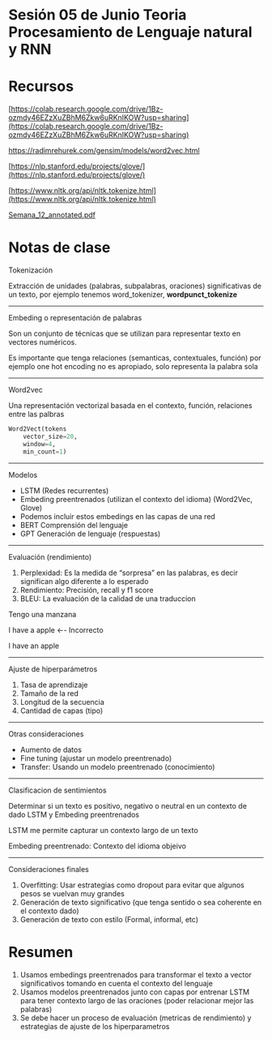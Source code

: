 # Sesión 05 de Junio Teoria Procesamiento de Lenguaje natural y RNN

# Recursos

[https://colab.research.google.com/drive/1Bz-ozmdy46EZzXuZBhM6Zkw6uRKnIKOW?usp=sharing](https://colab.research.google.com/drive/1Bz-ozmdy46EZzXuZBhM6Zkw6uRKnIKOW?usp=sharing) 

https://radimrehurek.com/gensim/models/word2vec.html

[https://nlp.stanford.edu/projects/glove/](https://nlp.stanford.edu/projects/glove/)  

[https://www.nltk.org/api/nltk.tokenize.html](https://www.nltk.org/api/nltk.tokenize.html) 

[Semana_12_annotated.pdf](Sesio%CC%81n%2005%20de%20Junio%20Teoria%20Procesamiento%20de%20Lengua%20283e0b34848242e19700614acbeab275/Semana_12_annotated.pdf)

# Notas de clase

Tokenización

Extracción de unidades (palabras, subpalabras, oraciones) significativas de un texto, por ejemplo tenemos word_tokenizer, **wordpunct_tokenize**

---

Embeding o representación de palabras

Son un conjunto de técnicas que se utilizan para representar texto en vectores numéricos.

Es importante que tenga relaciones (semanticas, contextuales, función) por ejemplo one hot encoding no es apropiado, solo representa la palabra sola

---

Word2vec

Una representación vectorizal basada en el contexto, función, relaciones entre las palbras

```python
Word2Vect(tokens
	vector_size=20,
	window=4,
	min_count=1)
```

---

Modelos

- LSTM (Redes recurrentes)
- Embeding preentrenados (utilizan el contexto del idioma) (Word2Vec, Glove)
- Podemos incluir estos embedings en las capas de una red
- BERT Comprensión del lenguaje
- GPT Generación de lenguaje (respuestas)

---

Evaluación (rendimiento)

1. Perplexidad: Es la medida de “sorpresa” en las palabras, es decir significan algo diferente a lo esperado
2. Rendimiento: Precisión, recall y f1 score
3. BLEU: La evaluación de la calidad de una traduccion 

Tengo una manzana

I have a apple  ←- Incorrecto

I have an apple

---

Ajuste de hiperparámetros

1. Tasa de aprendizaje
2. Tamaño de la red
3. Longitud de la secuencia
4. Cantidad de capas (tipo)

---

Otras consideraciones

- Aumento de datos
- Fine tuning (ajustar un modelo preentrenado)
- Transfer: Usando un modelo preentrenado (conocimiento)

---

Clasificacion de sentimientos

Determinar si un texto es positivo, negativo o neutral en un contexto de dado LSTM y Embeding preentrenados

LSTM me permite capturar un contexto largo de un texto

Embeding preentrenado: Contexto del idioma objeivo

---

Consideraciones finales

1. Overfitting: Usar estrategias como dropout para evitar que algunos pesos se vuelvan muy grandes
2. Generación de texto significativo (que tenga sentido o sea coherente en el contexto dado)
3. Generación de texto con estilo (Formal, informal, etc)

# Resumen

1. Usamos embedings preentrenados para transformar el texto a vector significativos tomando en cuenta el contexto del lenguaje
2. Usamos modelos preentrenados junto con capas por entrenar LSTM para tener contexto largo de las oraciones (poder relacionar mejor las palabras)
3. Se debe hacer un proceso de evaluación (metricas de rendimiento) y estrategias de ajuste de los hiperparametros